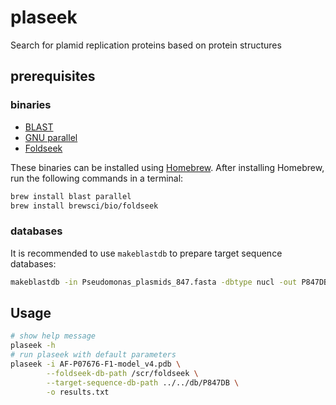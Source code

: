 # plaseek

Search for plamid replication proteins based on protein structures

## prerequisites

### binaries

- [BLAST](https://blast.ncbi.nlm.nih.gov/Blast.cgi?PAGE_TYPE=BlastDocs&DOC_TYPE=Download)
- [GNU parallel](https://www.gnu.org/software/parallel/)
- [Foldseek](https://github.com/steineggerlab/foldseek)

These binaries can be installed using [Homebrew](https://brew.sh/). After installing Homebrew, run the following commands in a terminal:

```bash
brew install blast parallel
brew install brewsci/bio/foldseek
```

### databases

It is recommended to use `makeblastdb` to prepare target sequence databases:

```bash
makeblastdb -in Pseudomonas_plasmids_847.fasta -dbtype nucl -out P847DB -parse_seqids
```

## Usage

```bash
# show help message
plaseek -h
# run plaseek with default parameters
plaseek -i AF-P07676-F1-model_v4.pdb \
        --foldseek-db-path /scr/foldseek \
        --target-sequence-db-path ../../db/P847DB \
        -o results.txt
```